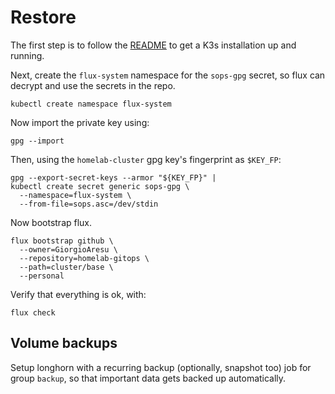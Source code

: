 # Restore

The first step is to follow the [README](./README.md) to get a K3s installation up and running.

Next, create the `flux-system` namespace for the `sops-gpg` secret, so flux can decrypt and use the secrets in the repo.

```shell
kubectl create namespace flux-system
```

Now import the private key using:

```shell
gpg --import
```

Then, using the `homelab-cluster` gpg key's fingerprint as `$KEY_FP`:

```shell
gpg --export-secret-keys --armor "${KEY_FP}" |
kubectl create secret generic sops-gpg \
  --namespace=flux-system \
  --from-file=sops.asc=/dev/stdin
```

Now bootstrap flux.

```shell
flux bootstrap github \
  --owner=GiorgioAresu \
  --repository=homelab-gitops \
  --path=cluster/base \
  --personal
```

Verify that everything is ok, with:

```shell
flux check
```

## Volume backups

Setup longhorn with a recurring backup (optionally, snapshot too) job for group `backup`, so that important data gets backed up automatically.
